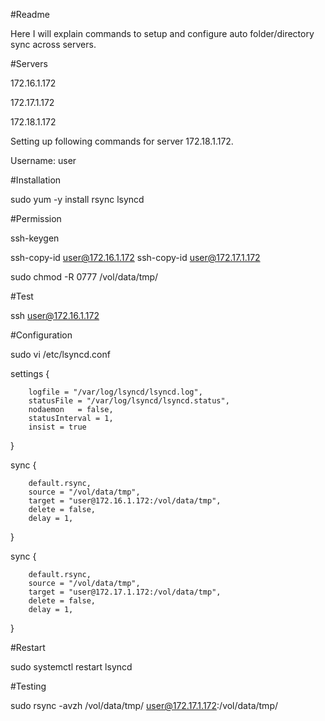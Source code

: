 #Readme

Here I will explain commands to setup and configure auto folder/directory sync across servers.

#Servers

 172.16.1.172

 172.17.1.172

 172.18.1.172


Setting up following commands for server 172.18.1.172.


Username:         user

#Installation

sudo yum -y install rsync lsyncd

#Permission 

ssh-keygen

ssh-copy-id user@172.16.1.172 
ssh-copy-id user@172.17.1.172

sudo chmod -R 0777 /vol/data/tmp/


#Test

ssh user@172.16.1.172






#Configuration

sudo vi /etc/lsyncd.conf


settings  {

        logfile = "/var/log/lsyncd/lsyncd.log",
        statusFile = "/var/log/lsyncd/lsyncd.status",
        nodaemon   = false,
        statusInterval = 1,
        insist = true
}

sync {

        default.rsync,
        source = "/vol/data/tmp",
        target = "user@172.16.1.172:/vol/data/tmp",
        delete = false,
        delay = 1,

}

sync {

        default.rsync,
        source = "/vol/data/tmp",
        target = "user@172.17.1.172:/vol/data/tmp",
        delete = false,
        delay = 1,

}




#Restart

sudo systemctl restart lsyncd




#Testing 

sudo rsync -avzh /vol/data/tmp/ user@172.17.1.172:/vol/data/tmp/
